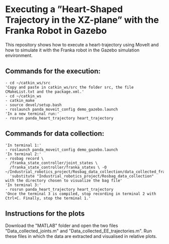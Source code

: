 # Executing a ”Heart-Shaped Trajectory in the XZ-plane” with the Franka Robot in Gazebo

This repository shows how to execute a heart-trajectory using MoveIt and how to simulate it with the Franka robot in the Gazebo simulation environment.

## Commands for the execution:
```
- cd ~/catkin_ws/src
'Copy and paste in catkin_ws/src the folder src, the file CMakeList.txt and the package.xml.'
- cd ~/catkin_ws
- catkin_make
- source devel/setup.bash
- roslaunch panda_moveit_config demo_gazebo.launch
'In a new terminal run:'
- rosrun panda_heart_trajectory heart_trajectory
```

## Commands for data collection:
```
'In terminal 1:'
- roslaunch panda_moveit_config demo_gazebo.launch
'In terminal 2:'
- rosbag record \
  /franka_state_controller/joint_states \
  /franka_state_controller/franka_states \ -O ~/Industrial_robotics_project/Rosbag_data_collection/data_collected_franka.bag
  'substitute "Industrial_robotics_project/Rosbag_data_collection" with the directory chosen to visualize the bag file'
'In terminal 3:'
- rosrun panda_heart_trajectory heart_trajectory
'Once the terminal 3 is compiled, stop recording in terminal 2 with Ctrl+C. Finally, stop the terminal 1.'
```
## Instructions for the plots
Download the "MATLAB" folder and open the two files "Data_collected_joints.m" and "Data_collected_EE_trajectories.m". Run these files in which the data are extracted and visualised in relative plots.

